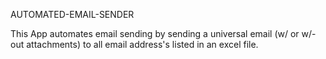 AUTOMATED-EMAIL-SENDER

This App automates email sending by sending a universal email (w/ or w/-out attachments) to all email address's listed in an excel file. 

